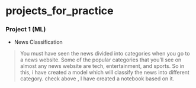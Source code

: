 # projects_for_practice

### Project 1 (ML)

- News Classification

> You must have seen the news divided into categories when you go to a news website. Some of the popular categories that you’ll see on almost any news website are tech, entertainment, and sports. So in this, i have created a model which will classify the news into different category. check above , I have created a notebook based on it.
